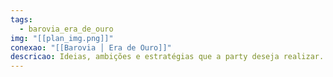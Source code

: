 ```yaml
---
tags:
  - barovia_era_de_ouro
img: "[[plan_img.png]]"
conexao: "[[Barovia │ Era de Ouro]]"
descricao: Ideias, ambições e estratégias que a party deseja realizar.
---
```

